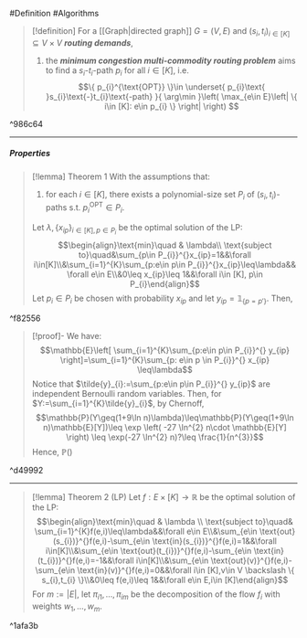 #Definition #Algorithms 

> [!definition]
> For a [[Graph|directed graph]] $G=(V,E)$ and $(s_{i},t_{i})_{i\in [K]}\subseteq V\times V$ ***routing demands***, 
> 1. the ***minimum congestion multi-commodity routing problem*** aims to find a $s_{i}$-$t_{i}$-path $p_{i}$ for all $i\in [K]$, i.e. $$\{ p_{i}^{\text{OPT}} \}\in \underset{ p_{i}\text{ }s_{i}\text{-}t_{i}\text{-path} }{ \arg\min }\left( \max_{e\in E}\left| \{ i\in [K]: e\in p_{i} \} \right|  \right) $$

^986c64

---
##### Properties
> [!lemma] Theorem 1
> With the assumptions that:
> 1. for each $i\in [K]$, there exists a polynomial-size set $P_{i}$ of $(s_{i},t_{i})$-paths s.t. $p_{i}^\text{OPT}\in P_{i}$. 
> 
> Let $\lambda,\{ x_{ip} \}_{i\in[K],p\in P_{i}}$ be the optimal solution of the LP: $$\begin{align}\text{min}\quad & \lambda\\ \text{subject to}\quad&\sum_{p\in P_{i}}^{}x_{ip}=1&&\forall i\in[K]\\&\sum_{i=1}^{K}\sum_{p:e\in p\in P_{i}}^{}x_{ip}\leq\lambda&& \forall e\in E\\&0\leq x_{ip}\leq 1&&\forall i\in [K], p\in P_{i}\end{align}$$
> Let $p_{i}\in P_{i}$ be chosen with probability $x_{ip}$ and let $y_{ip}=\mathbb{1}_{\{ p=p' \}}$. Then,

^f82556

> [!proof]-
> We have: $$\mathbb{E}\left[ \sum_{i=1}^{K}\sum_{p:e\in p\in P_{i}}^{} y_{ip} \right]=\sum_{i=1}^{K}\sum_{p: e\in p \in P_{i}}^{} x_{ip} \leq\lambda$$Notice that $\tilde{y}_{i}:=\sum_{p:e\in p\in P_{i}}^{} y_{ip}$ are independent Bernoulli random variables. Then, for $Y:=\sum_{i=1}^{K}\tilde{y}_{i}$, by Chernoff, $$\mathbb{P}(Y\geq(1+9\ln n)\lambda)\leq\mathbb{P}(Y\geq(1+9\ln n)\mathbb{E}[Y])\leq \exp \left( -27 \ln^{2} n\cdot  \mathbb{E}[Y] \right) \leq \exp(-27 \ln^{2} n)?\leq \frac{1}{n^{3}}$$Hence, $\mathbb{P}()$

^d49992

---
> [!lemma] Theorem 2 (LP)
> Let $f:E \times[K]\to \mathbb{R}$ be the optimal solution of the LP: $$\begin{align}\text{min}\quad & \lambda  \\ \text{subject to}\quad& \sum_{i=1}^{K}f(e,i)\leq\lambda&&\forall e\in E\\&\sum_{e\in \text{out}(s_{i})}^{}f(e,i)-\sum_{e\in \text{in}(s_{i})}^{}f(e,i)=1&&\forall i\in[K]\\&\sum_{e\in \text{out}(t_{i})}^{}f(e,i)-\sum_{e\in \text{in}(t_{i})}^{}f(e,i)=-1&&\forall i\in[K]\\&\sum_{e\in \text{out}(v)}^{}f(e,i)-\sum_{e\in \text{in}(v)}^{}f(e,i)=0&&\forall i\in [K],v\in V \backslash \{ s_{i},t_{i} \}\\&0\leq f(e,i)\leq 1&&\forall e\in E,i\in [K]\end{align}$$For $m:=\left| E \right|$, let $\pi_{i1},\dots,\pi_{i m}$ be the decomposition of the flow $f_{i}$ with weights $w_{1},\dots,w_{m}$. 

^1afa3b

